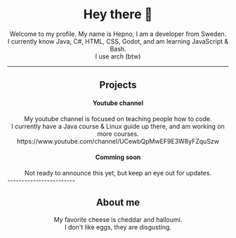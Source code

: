 <h1 align="center">Hey there 👋</h1>
<div align="center">Welcome to my profile. My name is Hepno, I am a developer from Sweden.</div>
<div align="center">I currently know Java, C#, HTML, CSS, Godot, and am learning JavaScript & Bash.     </div>    
<div align="center">I use arch (btw)</div>

------------------------ 
<h2 align="center">Projects</h2>

<h4 align="center">Youtube channel</h4>
<div align="center">My youtube channel is focused on teaching people how to code.</div>
<div align="center">I currently have a Java course & Linux guide up there, and am working on more courses.</div>
<div align="center">https://www.youtube.com/channel/UCewbQpMwEF9E3W8yFZquSzw</div>

<h4 align="center">Comming soon</h4>
<div align="center">Not ready to announce this yet, but keep an eye out for updates.</div>
------------------------ 
<h2 align="center">About me</h2>

<div align="center">My favorite cheese is cheddar and halloumi.</div>
<div align="center">I don't like eggs, they are disgusting.</div>
